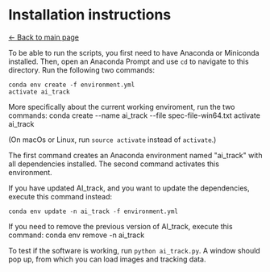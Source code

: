 ﻿Installation instructions
=========================
[← Back to main page](./INDEX.md)

To be able to run the scripts, you first need to have Anaconda or Miniconda installed. Then, open an Anaconda Prompt and use `cd` to navigate to this directory. Run the following two commands:

    conda env create -f environment.yml
    activate ai_track

More specifically about the current working enviroment, run the two commands:
    conda create --name ai_track --file spec-file-win64.txt
    activate ai_track

(On macOs or Linux, run `source activate` instead of `activate`.)

The first command creates an Anaconda environment named "ai_track" with all dependencies installed. The second command activates this environment.

If you have updated AI_track, and you want to update the dependencies, execute this command instead:

    conda env update -n ai_track -f environment.yml

If you need to remove the previous version of AI_track, execute this command:
    conda env remove -n ai_track

To test if the software is working, run `python ai_track.py`. A window should pop up, from which you can load images and tracking data.
